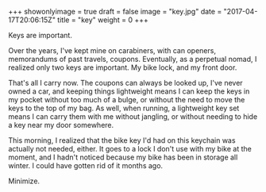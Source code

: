 +++
showonlyimage = true
draft = false
image = "key.jpg"
date = "2017-04-17T20:06:15Z"
title = "key"
weight = 0
+++

Keys are important.

Over the years, I've kept mine on carabiners, with can openers, memorandums of past travels, coupons. Eventually, as a perpetual nomad, I realized only two keys are important. My bike lock, and my front door.

That's all I carry now. The coupons can always be looked up, I've never owned a car, and keeping things lightweight means I can keep the keys in my pocket without too much of a bulge, or without the need to move the keys to the top of my bag. As well, when running, a lightweight key set means I can carry them with me without jangling, or without needing to hide a key near my door somewhere.

This morning, I realized that the bike key I'd had on this keychain was actually not needed, either. It goes to a lock I don't use with my bike at the moment, and I hadn't noticed because my bike has been in storage all winter. I could have gotten rid of it months ago.

Minimize.